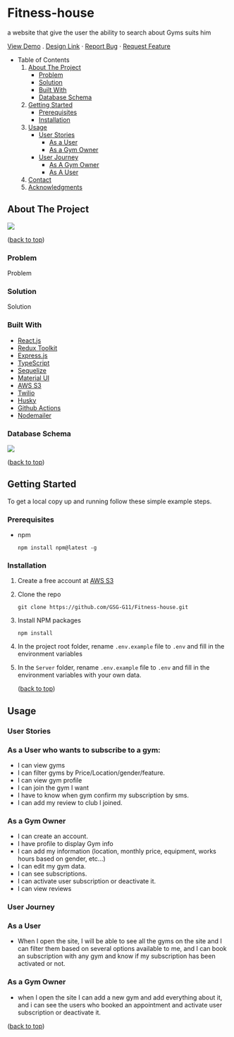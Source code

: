 # Fitness-house
a website that give the user the ability to search about Gyms suits him

[View Demo](https://fit-house.herokuapp.com/) . [Design Link](https://www.figma.com/file/qGg34gxhl1FXBYBlldKiYy/%D8%AA%D9%85%D8%B1%D9%8A%D9%86) · [Report Bug](https://github.com/GSG-G11/Fitness-house/issues) · [Request Feature](https://github.com/GSG-G11/Fitness-house/issues)

- Table of Contents
    1. [About The Project](about:blank#about-the-project)
        - [Problem](about:blank#problem)
        - [Solution](about:blank#solution)
        - [Built With](about:blank#built-with)
        - [Database Schema](about:blank#database-schema)
    2. [Getting Started](about:blank#getting-started)
        - [Prerequisites](about:blank#prerequisites)
        - [Installation](about:blank#installation)
    3. [Usage](about:blank#usage)
        - [User Stories](about:blank#user-stories)
            - [As a User](about:blank#user-stories)
            - [As a Gym Owner](about:blank#Gym_Owner-stories)
        - [User Journey](about:blank#user-journey)
            - [As A Gym Owner](about:blank#user-journey)
            - [As A User](about:blank#Gym_Owner-journey)
    4. [Contact](about:blank#contact)
    5. [Acknowledgments](about:blank#acknowledgments)
## About The Project

![](https://i.imgur.com/aBY2TC6.png)

([back to top](about:blank#top))

### Problem

Problem

### Solution

Solution

### Built With

- [React.js](https://reactjs.org/)
- [Redux Toolkit](https://redux-toolkit.js.org/)
- [Express.js](https://expressjs.com/)
- [TypeScript](https://www.typescriptlang.org/docs/)
- [Sequelize](https://sequelize.org/)
- [Material UI](https://mui.com/)
- [AWS S3](https://aws.amazon.com/s3/)
- [Twilio](https://www.twilio.com/)
- [Husky](https://www.npmjs.com/package/husky)
- [Github Actions](https://github.com/GSG-G11/Fitness-house/actions)
- [Nodemailer](https://nodemailer.com)


### Database Schema

![](https://i.imgur.com/iCpRHGl.png)

([back to top](about:blank#top))

## Getting Started

To get a local copy up and running follow these simple example steps.

### Prerequisites

- npm
    
    ```
    npm install npm@latest -g
    ```
    

### Installation

1. Create a free account at [AWS S3](https://aws.amazon.com/s3/)
2. Clone the repo
    
    ```
    git clone https://github.com/GSG-G11/Fitness-house.git
    ```
    
3. Install NPM packages
    
    ```
    npm install
    ```
    
4. In the project root folder, rename `.env.example` file to `.env` and fill in the environment variables
    

    
5. In the `Server` folder, rename `.env.example` file to `.env` and fill in the environment variables with your own data.
    
    ([back to top](about:blank#top))
    
## Usage

### User Stories

### As a User who wants to subscribe to a gym:

- I can view gyms
- I can filter gyms by Price/Location/gender/feature.
- I can view gym profile
- I can join the gym I want
- I have to know when gym confirm my subscription by sms.
- I can add my review to club I joined.
### As a Gym Owner

- I can create an account.
- I have profile to display Gym info
- I can add my information (location, monthly price, equipment, works hours based on gender, etc...)
- I can edit my gym data.
- I can see subscriptions.
- I can activate user subscription or deactivate it.
- I can view reviews
    
### User Journey

### As a **User**

- When I open the site, I will be able to see all the gyms on the site and I can filter them based on several options available to me, and I can book an subscription with any gym and know if my subscription has been activated or not.

### As a Gym Owner

- when I open the site I can add a new gym and add everything about it, and i can see the users who booked an appointment and activate user subscription or deactivate it.

([back to top](about:blank#top))
